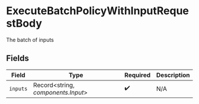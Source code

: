 # ExecuteBatchPolicyWithInputRequestBody

The batch of inputs


## Fields

| Field                              | Type                               | Required                           | Description                        |
| ---------------------------------- | ---------------------------------- | ---------------------------------- | ---------------------------------- |
| `inputs`                           | Record<string, *components.Input*> | :heavy_check_mark:                 | N/A                                |